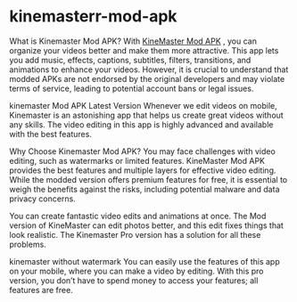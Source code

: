# kinemasterr-mod-apk
What is Kinemaster Mod APK?
With <a href="https://thekinemaster.in">KineMaster Mod APK</a>
, you can organize your videos better and make them more attractive. This app lets you add music, effects, captions, subtitles, filters, transitions, and animations to enhance your videos. However, it is crucial to understand that modded APKs are not endorsed by the original developers and may violate terms of service, leading to potential account bans or legal issues.

kinemaster Mod APK Latest Version
Whenever we edit videos on mobile, Kinemaster is an astonishing app that helps us create great videos without any skills. The video editing in this app is highly advanced and available with the best features.

Why Choose Kinemaster Mod APK?
You may face challenges with video editing, such as watermarks or limited features. KineMaster Mod APK provides the best features and multiple layers for effective video editing. While the modded version offers premium features for free, it is essential to weigh the benefits against the risks, including potential malware and data privacy concerns.

You can create fantastic video edits and animations at once. The Mod version of KineMaster can edit photos better, and this edit fixes things that look realistic. The Kinemaster Pro version has a solution for all these problems.

kinemaster without watermark
You can easily use the features of this app on your mobile, where you can make a video by editing. With this pro version, you don’t have to spend money to access your features; all features are free.
